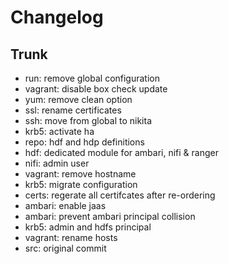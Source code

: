 
# Changelog

## Trunk

* run: remove global configuration
* vagrant: disable box check update
* yum: remove clean option
* ssl: rename certificates
* ssh: move from global to nikita
* krb5: activate ha
* repo: hdf and hdp definitions
* hdf: dedicated module for ambari, nifi & ranger
* nifi: admin user
* vagrant: remove hostname
* krb5: migrate configuration
* certs: regerate all certifcates after re-ordering
* ambari: enable jaas
* ambari: prevent ambari principal collision
* krb5: admin and hdfs principal
* vagrant: rename hosts
* src: original commit
